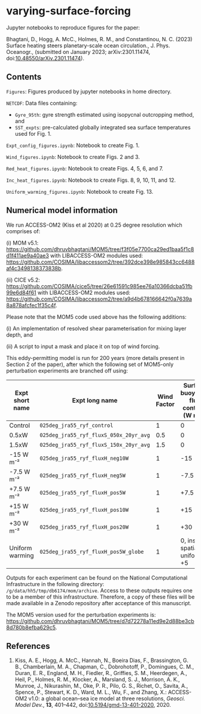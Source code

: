 # varying-surface-forcing

Jupyter notebooks to reproduce figures for the paper:

Bhagtani, D., Hogg, A. McC., Holmes, R. M., and Constantinou, N. C. (2023) Surface heating steers planetary-scale ocean circulation., J. Phys. Oceanogr., (submitted on January 2023; arXiv:2301.11474, doi:[10.48550/arXiv.2301.11474](https://doi.org/10.48550/arXiv.2301.11474)).

## Contents

`Figures`: Figures produced by jupyter notebooks in home directory.

`NETCDF`: Data files containing:
  * `Gyre_95th`: gyre strength estimated using isopycnal outcropping method, and
  * `SST_expts`: pre-calculated globally integrated sea surface temperatures used for Fig. 1.

`Expt_config_figures.ipynb`: Notebook to create Fig. 1.

`Wind_figures.ipynb`: Notebook to create Figs. 2 and 3.

`Red_heat_figures.ipynb`: Notebook to create Figs. 4, 5, 6, and 7.

`Inc_heat_figures.ipynb`: Notebook to create Figs. 8, 9, 10, 11, and 12.

`Uniform_warming_figures.ipynb`: Notebook to create Fig. 13.

## Numerical model information 

We run ACCESS-OM2 (Kiss et al 2020) at 0.25 degree resolution which comprises of:

(i) MOM v5.1: https://github.com/dhruvbhagtani/MOM5/tree/f3f05e7700ca29ed1baa5f1c8d1f411ae9a40ae3 with LIBACCESS-OM2 modules used: https://github.com/COSIMA/libaccessom2/tree/392dce398e985843cc6488af4c3498138373838b.

(ii) CICE v5.2: https://github.com/COSIMA/cice5/tree/26e61591c985ee76a10366dcba51fb99e6d84f61 with LIBACCESS-OM2 modules used: https://github.com/COSIMA/libaccessom2/tree/a9d4b678166642f0a7639a8a878afcfec1f35c4f.

Please note that the MOM5 code used above has the following additions:

(i) An implementation of resolved shear parameterisation for mixing layer depth, and 

(ii) A script to input a mask and place it on top of wind forcing.

This eddy-permitting model is run for 200 years (more details present in Section 2 of the paper), after which the following set of MOM5-only perturbation experiments are branched off using:

| Expt short name    | Expt long name | Wind Factor | Surface buoyancy flux contrast (W m⁻²) | Region | 
| ------------------ | ----------- | ----------- | -------------------------------------- | ------ |
| Control            | `025deg_jra55_ryf_control` | 1 | 0 | G |
| 0.5xW            | `025deg_jra55_ryf_fluxS_050x_20yr_avg` | 0.5 | 0 | G |
| 1.5xW            | `025deg_jra55_ryf_fluxS_150x_20yr_avg` | 1.5 | 0 | G |
| -15 W m⁻²            | `025deg_jra55_ryf_fluxH_neg10W` | 1 | -15 | G - T |
| -7.5 W m⁻²            | `025deg_jra55_ryf_fluxH_neg5W` | 1 | -7.5 | G - T |
| +7.5 W m⁻²            | `025deg_jra55_ryf_fluxH_pos5W` | 1 | +7.5 | G - T |
| +15 W m⁻²            | `025deg_jra55_ryf_fluxH_pos10W` | 1 | +15 | G - T |
| +30 W m⁻²            | `025deg_jra55_ryf_fluxH_pos20W` | 1 | +30 | G - T |
| Uniform warming      | `025deg_jra55_ryf_fluxH_pos5W_globe` | 1 | 0, instead spatially uniform +5 | G |

Outputs for each experiment can be found on the National Computational Infrastructure in the following directory: `/g/data/hh5/tmp/db6174/mom/archive`. Access to these outputs requires one to be a member of this infrastructure. Therefore, a copy of these files will be made available in a Zenodo repository after acceptance of this manuscript.

The MOM5 version used for the perturbation experiments is: https://github.com/dhruvbhagtani/MOM5/tree/d7d72278a11ed9e2d88be3cb8d780b8efba629c5.

## References

1. Kiss, A. E., Hogg, A. McC., Hannah, N., Boeira Dias, F., Brassington, G. B., Chamberlain, M. A., Chapman, C., Dobrohotoff, P., Domingues, C. M., Duran, E. R., England, M. H., Fiedler, R., Griffies, S. M., Heerdegen, A., Heil, P., Holmes, R. M., Klocker, A., Marsland, S. J., Morrison, A. K., Munroe, J., Nikurashin, M., Oke, P. R., Pilo, G. S., Richet, O., Savita, A., Spence, P., Stewart, K. D., Ward, M. L., Wu, F., and Zhang, X.: ACCESS-OM2 v1.0: a global ocean–sea ice model at three resolutions, _Geosci. Model Dev._, **13**, 401–442, doi:[10.5194/gmd-13-401-2020](https://doi.org/10.5194/gmd-13-401-2020), 2020.
